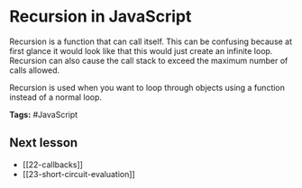 # Recursion in JavaScript
Recursion is a function that can call itself. This can be confusing because at first glance it would look like that this would just create an infinite loop. Recursion can also cause the call stack to exceed the maximum number of calls allowed.

Recursion is used when you want to loop through objects using a function instead of a normal loop.

**Tags:** #JavaScript 

## Next lesson
- [[22-callbacks]]
- [[23-short-circuit-evaluation]]